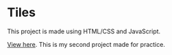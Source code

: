 # Tiles

This project is made using HTML/CSS and JavaScript.

[View here](https://codija.github.io/tiles/).
This is my second project made for practice.
